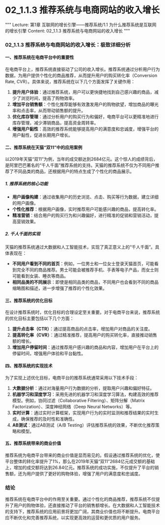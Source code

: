 # 02_1.1.3 推荐系统与电商网站的收入增长

"""
Lecture: 第1章 互联网的增长引擎——推荐系统/1.1 为什么推荐系统是互联网的增长引擎
Content: 02_1.1.3 推荐系统与电商网站的收入增长
"""

### 02_1.1.3 推荐系统与电商网站的收入增长：极致详细分析

#### 一、推荐系统在电商平台中的重要性

在电商平台上，推荐系统直接驱动了公司的收入增长。推荐系统通过分析用户行为数据，为用户提供个性化的商品推荐，从而提升用户的购买转化率（Conversion Rate, CVR）。具体来说，推荐系统在以下几个方面发挥了关键作用：

1. **提升用户体验**：通过推荐系统，用户可以更快捷地找到自己感兴趣的商品，减少了浏览时间，提高了购物效率。
2. **增加平台销售额**：个性化推荐能够有效激发用户的购物欲望，增加商品的曝光率和点击率，从而带动销售额的提升。
3. **优化库存管理**：通过分析用户的购买行为和偏好，电商平台可以更精准地进行库存管理，减少滞销商品，提高资金周转率。
4. **增强用户黏性**：高效的推荐系统能够提高用户的满意度和忠诚度，增强平台的用户黏性，促进长期用户增长。

#### 二、推荐系统在天猫“双11”中的应用案例

以2019年天猫“双11”为例，当年的成交额达到2684亿元。这个惊人的成绩背后，是阿里巴巴著名的“千人千面”推荐系统的支持。天猫的推荐系统不仅为不同用户推荐了不同品类的商品，还根据用户的特点生成了个性化的商品展示。

##### 1. **推荐系统的核心功能**
- **用户画像构建**：通过收集用户的历史浏览、点击、购买等行为数据，建立详细的用户画像。
- **个性化推荐**：根据用户画像，实时推荐用户可能感兴趣的商品，提高转化率。
- **精准营销**：结合用户的购买行为和兴趣偏好，进行精准的促销和营销活动，提高营销效果。

##### 2. **千人千面**的实现
天猫的推荐系统通过大数据和人工智能技术，实现了真正意义上的“千人千面”。具体表现在：
- **不同用户看到不同的首页**：例如，一位男士和一位女士登录天猫首页，可能看到完全不同的商品推荐。男士可能会被推荐手机、手表等电子产品，而女士则可能看到女装、睡衣等商品。
- **相同品类的不同展示**：即使是相同品类的商品，不同用户也会看到不同的商品缩略图和描述，进一步增强了推荐的个性化效果。

#### 三、推荐系统的优化目标

在设计推荐系统时，优化目标的合理设定至关重要。对于电商平台来说，推荐系统的优化目标主要包括以下几个方面：
1. **提升点击率（CTR）**：通过提高商品的点击率，增加用户对商品的关注度。
2. **提高转化率（CVR）**：通过精准推荐，提高用户的购买转化率，直接推动销售额的增长。
3. **增加用户停留时间**：通过推荐用户感兴趣的商品和内容，增加用户在平台上的停留时间，增强用户体验和平台黏性。

#### 四、推荐系统的实现技术

为了实现上述优化目标，电商平台的推荐系统通常采用以下技术手段：
1. **大数据分析**：通过对海量用户行为数据的分析，提取用户兴趣和偏好特征。
2. **机器学习和深度学习**：采用先进的机器学习和深度学习算法，构建高效的推荐模型。例如，协同过滤（Collaborative Filtering）、矩阵分解（Matrix Factorization）、深度神经网络（Deep Neural Networks）等。
3. **实时计算**：通过实时计算框架，实现用户行为的实时监测和推荐结果的实时生成，确保推荐的及时性和准确性。
4. **AB测试**：通过AB测试（A/B Testing）评估推荐系统的效果，不断优化推荐策略和模型。

#### 五、推荐系统带来的商业价值

推荐系统为电商平台带来的商业价值是显而易见的。假设通过推荐系统的优化，使平台整体的转化率提升了1%，那么在2019年天猫“双11”2684亿元成交额的基础上，增加的成交额将达到26.84亿元。推荐系统的成功实施，不仅提升了平台的销售额，还为用户提供了更好的购物体验，增强了用户的满意度和忠诚度。

### 结论

推荐系统在电商平台中的作用至关重要。通过个性化的商品推荐，推荐系统不仅提升了用户的购物体验，还直接推动了平台的销售额增长。在大数据和人工智能技术的支持下，推荐系统的应用前景将更加广阔，其商业价值也将不断提升。电商平台应不断优化和完善推荐系统，以实现更高效的运营和更优质的用户服务。